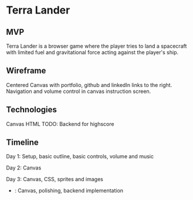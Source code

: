 # Terra Lander

## MVP

Terra Lander is a browser game where the player tries to land a spacecraft with limited fuel and gravitational force acting against the player's ship.

## Wireframe

Centered Canvas with portfolio, github and linkedIn links to the right. 
Navigation and volume control in canvas instruction screen.

## Technologies 
Canvas
HTML
TODO: Backend for highscore

## Timeline

Day 1: Setup, basic outline, basic controls, volume and music 

Day 2: Canvas

Day 3: Canvas, CSS, sprites and images

+ : Canvas, polishing, backend implementation
